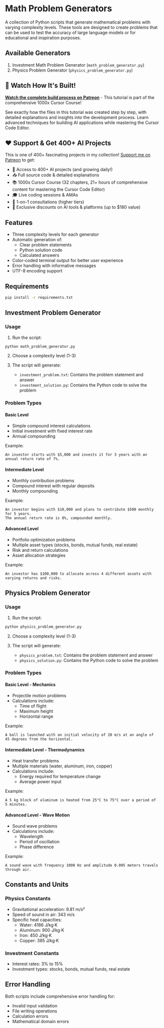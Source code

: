 # Math Problem Generators

A collection of Python scripts that generate mathematical problems with varying complexity levels. These tools are designed to create problems that can be used to test the accuracy of large language models or for educational and inspiration purposes.

## Available Generators

1. Investment Math Problem Generator (`math_problem_generator.py`)
2. Physics Problem Generator (`physics_problem_generator.py`)

 ## 🎥 Watch How It's Built!

**[Watch the complete build process on Patreon](https://www.patreon.com/posts/how-to-build-and-120084275)** - This tutorial is part of the comprehensive 1000x Cursor Course!

See exactly how the files in this tutorial was created step by step, with detailed explanations and insights into the development process. Learn advanced techniques for building AI applications while mastering the Cursor Code Editor.

## ❤️ Support & Get 400+ AI Projects

This is one of 400+ fascinating projects in my collection! [Support me on Patreon](https://www.patreon.com/c/echohive42/membership) to get:

- 🎯 Access to 400+ AI projects (and growing daily!)
- 📥 Full source code & detailed explanations
- 📚 1000x Cursor Course (32 chapters, 21+ hours of comprehensive content for mastering the Cursor Code Editor)
- 🎓 Live coding sessions & AMAs
- 💬 1-on-1 consultations (higher tiers)
- 🎁 Exclusive discounts on AI tools & platforms (up to $180 value)

## Features

- Three complexity levels for each generator
- Automatic generation of:
  - Clear problem statements
  - Python solution code
  - Calculated answers
- Color-coded terminal output for better user experience
- Error handling with informative messages
- UTF-8 encoding support

## Requirements

```bash
pip install -r requirements.txt
```

## Investment Problem Generator

### Usage

1. Run the script:

```bash
python math_problem_generator.py
```

2. Choose a complexity level (1-3)
3. The script will generate:

   - `investment_problem.txt`: Contains the problem statement and answer
   - `investment_solution.py`: Contains the Python code to solve the problem

### Problem Types

#### Basic Level

- Simple compound interest calculations
- Initial investment with fixed interest rate
- Annual compounding

Example:

```
An investor starts with $5,000 and invests it for 3 years with an annual return rate of 7%.
```

#### Intermediate Level

- Monthly contribution problems
- Compound interest with regular deposits
- Monthly compounding

Example:

```
An investor begins with $10,000 and plans to contribute $500 monthly for 5 years.
The annual return rate is 8%, compounded monthly.
```

#### Advanced Level

- Portfolio optimization problems
- Multiple asset types (stocks, bonds, mutual funds, real estate)
- Risk and return calculations
- Asset allocation strategies

Example:

```
An investor has $100,000 to allocate across 4 different assets with varying returns and risks.
```

## Physics Problem Generator

### Usage

1. Run the script:

```bash
python physics_problem_generator.py
```

2. Choose a complexity level (1-3)
3. The script will generate:

   - `physics_problem.txt`: Contains the problem statement and answer
   - `physics_solution.py`: Contains the Python code to solve the problem

### Problem Types

#### Basic Level - Mechanics

- Projectile motion problems
- Calculations include:
  - Time of flight
  - Maximum height
  - Horizontal range

Example:

```
A ball is launched with an initial velocity of 20 m/s at an angle of 45 degrees from the horizontal.
```

#### Intermediate Level - Thermodynamics

- Heat transfer problems
- Multiple materials (water, aluminum, iron, copper)
- Calculations include:
  - Energy required for temperature change
  - Average power input

Example:

```
A 5 kg block of aluminum is heated from 25°C to 75°C over a period of 5 minutes.
```

#### Advanced Level - Wave Motion

- Sound wave problems
- Calculations include:
  - Wavelength
  - Period of oscillation
  - Phase difference

Example:

```
A sound wave with frequency 1000 Hz and amplitude 0.005 meters travels through air.
```

## Constants and Units

### Physics Constants

- Gravitational acceleration: 9.81 m/s²
- Speed of sound in air: 343 m/s
- Specific heat capacities:
  - Water: 4186 J/kg·K
  - Aluminum: 900 J/kg·K
  - Iron: 450 J/kg·K
  - Copper: 385 J/kg·K

### Investment Constants

- Interest rates: 3% to 15%
- Investment types: stocks, bonds, mutual funds, real estate

## Error Handling

Both scripts include comprehensive error handling for:

- Invalid input validation
- File writing operations
- Calculation errors
- Mathematical domain errors

